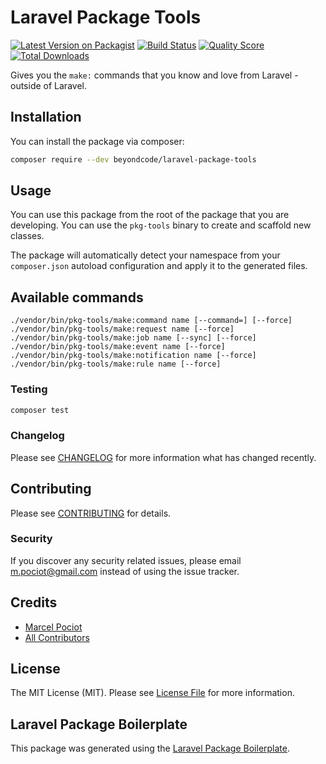 # Laravel Package Tools

[![Latest Version on Packagist](https://img.shields.io/packagist/v/beyondcode/laravel-package-tools.svg?style=flat-square)](https://packagist.org/packages/beyondcode/laravel-package-tools)
[![Build Status](https://img.shields.io/travis/beyondcode/laravel-package-tools/master.svg?style=flat-square)](https://travis-ci.org/beyondcode/laravel-package-tools)
[![Quality Score](https://img.shields.io/scrutinizer/g/beyondcode/laravel-package-tools.svg?style=flat-square)](https://scrutinizer-ci.com/g/beyondcode/laravel-package-tools)
[![Total Downloads](https://img.shields.io/packagist/dt/beyondcode/laravel-package-tools.svg?style=flat-square)](https://packagist.org/packages/beyondcode/laravel-package-tools)

Gives you the `make:` commands that you know and love from Laravel - outside of Laravel.

## Installation

You can install the package via composer:

```bash
composer require --dev beyondcode/laravel-package-tools
```

## Usage

You can use this package from the root of the package that you are developing. You can use the `pkg-tools` binary to create and scaffold new classes.

The package will automatically detect your namespace from your `composer.json` autoload configuration and apply it to the generated files.

## Available commands

```
./vendor/bin/pkg-tools/make:command name [--command=] [--force]
./vendor/bin/pkg-tools/make:request name [--force]
./vendor/bin/pkg-tools/make:job name [--sync] [--force]
./vendor/bin/pkg-tools/make:event name [--force]
./vendor/bin/pkg-tools/make:notification name [--force]
./vendor/bin/pkg-tools/make:rule name [--force]
``` 

### Testing

``` bash
composer test
```

### Changelog

Please see [CHANGELOG](CHANGELOG.md) for more information what has changed recently.

## Contributing

Please see [CONTRIBUTING](CONTRIBUTING.md) for details.

### Security

If you discover any security related issues, please email m.pociot@gmail.com instead of using the issue tracker.

## Credits

- [Marcel Pociot](https://github.com/beyondcode)
- [All Contributors](../../contributors)

## License

The MIT License (MIT). Please see [License File](LICENSE.md) for more information.

## Laravel Package Boilerplate

This package was generated using the [Laravel Package Boilerplate](https://laravelpackageboilerplate.com).